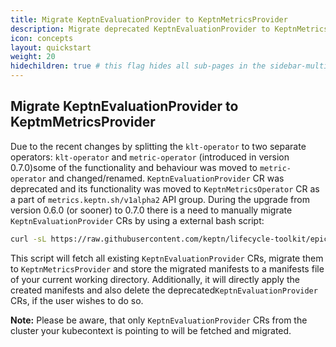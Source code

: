 ```yaml
---
title: Migrate KeptnEvaluationProvider to KeptnMetricsProvider
description: Migrate deprecated KeptnEvaluationProvider to KeptnMetricsProvider.
icon: concepts
layout: quickstart
weight: 20
hidechildren: true # this flag hides all sub-pages in the sidebar-multicard.html
---
```


## Migrate KeptnEvaluationProvider to KeptmMetricsProvider

Due to the recent changes by splitting the `klt-operator` to two separate operators: `klt-operator` and
`metric-operator` (introduced in version 0.7.0)some of the functionality and behaviour was moved to
`metric-operator` and changed/renamed. `KeptnEvaluationProvider` CR was deprecated and its functionality
was moved to `KeptnMetricsOperator` CR as a part of `metrics.keptn.sh/v1alpha2` API group. During the
upgrade from version 0.6.0 (or sooner) to 0.7.0 there is a need to manually migrate
`KeptnEvaluationProvider` CRs by using a external bash script:

```sh
curl -sL https://raw.githubusercontent.com/keptn/lifecycle-toolkit/epic/split-metrics-operator/.github/scripts/keptnevaluationprovider_migrator.sh | bash
```

This script will fetch all existing `KeptnEvaluationProvider` CRs, migrate them to `KeptnMetricsProvider`
and store the migrated manifests to a manifests file of your current working directory. Additionally, it
will directly apply the created manifests and also delete the deprecated`KeptnEvaluationProvider` CRs,
if the user wishes to do so.

**Note:** Please be aware, that only `KeptnEvaluationProvider` CRs from the cluster your kubecontext is
pointing to will be fetched and migrated.
